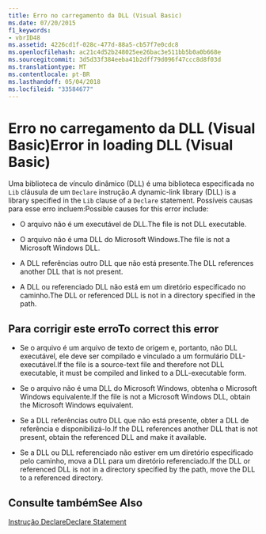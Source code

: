 ```yaml
---
title: Erro no carregamento da DLL (Visual Basic)
ms.date: 07/20/2015
f1_keywords:
- vbrID48
ms.assetid: 4226cd1f-028c-477d-88a5-cb57f7e0cdc8
ms.openlocfilehash: ac21c4d52b248025ee26bac3e511bb5b0a0b668e
ms.sourcegitcommit: 3d5d33f384eeba41b2dff79d096f47ccc8d8f03d
ms.translationtype: MT
ms.contentlocale: pt-BR
ms.lasthandoff: 05/04/2018
ms.locfileid: "33584677"
---
```

# <a name="error-in-loading-dll-visual-basic"></a><span data-ttu-id="8ad9b-102">Erro no carregamento da DLL (Visual Basic)</span><span class="sxs-lookup"><span data-stu-id="8ad9b-102">Error in loading DLL (Visual Basic)</span></span>
<span data-ttu-id="8ad9b-103">Uma biblioteca de vínculo dinâmico (DLL) é uma biblioteca especificada no `Lib` cláusula de um `Declare` instrução.</span><span class="sxs-lookup"><span data-stu-id="8ad9b-103">A dynamic-link library (DLL) is a library specified in the `Lib` clause of a `Declare` statement.</span></span> <span data-ttu-id="8ad9b-104">Possíveis causas para esse erro incluem:</span><span class="sxs-lookup"><span data-stu-id="8ad9b-104">Possible causes for this error include:</span></span>  
  
-   <span data-ttu-id="8ad9b-105">O arquivo não é um executável de DLL.</span><span class="sxs-lookup"><span data-stu-id="8ad9b-105">The file is not DLL executable.</span></span>  
  
-   <span data-ttu-id="8ad9b-106">O arquivo não é uma DLL do Microsoft Windows.</span><span class="sxs-lookup"><span data-stu-id="8ad9b-106">The file is not a Microsoft Windows DLL.</span></span>  
  
-   <span data-ttu-id="8ad9b-107">A DLL referências outro DLL que não está presente.</span><span class="sxs-lookup"><span data-stu-id="8ad9b-107">The DLL references another DLL that is not present.</span></span>  
  
-   <span data-ttu-id="8ad9b-108">A DLL ou referenciado DLL não está em um diretório especificado no caminho.</span><span class="sxs-lookup"><span data-stu-id="8ad9b-108">The DLL or referenced DLL is not in a directory specified in the path.</span></span>  
  
## <a name="to-correct-this-error"></a><span data-ttu-id="8ad9b-109">Para corrigir este erro</span><span class="sxs-lookup"><span data-stu-id="8ad9b-109">To correct this error</span></span>  
  
-   <span data-ttu-id="8ad9b-110">Se o arquivo é um arquivo de texto de origem e, portanto, não DLL executável, ele deve ser compilado e vinculado a um formulário DLL-executável.</span><span class="sxs-lookup"><span data-stu-id="8ad9b-110">If the file is a source-text file and therefore not DLL executable, it must be compiled and linked to a DLL-executable form.</span></span>  
  
-   <span data-ttu-id="8ad9b-111">Se o arquivo não é uma DLL do Microsoft Windows, obtenha o Microsoft Windows equivalente.</span><span class="sxs-lookup"><span data-stu-id="8ad9b-111">If the file is not a Microsoft Windows DLL, obtain the Microsoft Windows equivalent.</span></span>  
  
-   <span data-ttu-id="8ad9b-112">Se a DLL referências outro DLL que não está presente, obter a DLL de referência e disponibilizá-lo.</span><span class="sxs-lookup"><span data-stu-id="8ad9b-112">If the DLL references another DLL that is not present, obtain the referenced DLL and make it available.</span></span>  
  
-   <span data-ttu-id="8ad9b-113">Se a DLL ou DLL referenciado não estiver em um diretório especificado pelo caminho, mova a DLL para um diretório referenciado.</span><span class="sxs-lookup"><span data-stu-id="8ad9b-113">If the DLL or referenced DLL is not in a directory specified by the path, move the DLL to a referenced directory.</span></span>  
  
## <a name="see-also"></a><span data-ttu-id="8ad9b-114">Consulte também</span><span class="sxs-lookup"><span data-stu-id="8ad9b-114">See Also</span></span>  
 [<span data-ttu-id="8ad9b-115">Instrução Declare</span><span class="sxs-lookup"><span data-stu-id="8ad9b-115">Declare Statement</span></span>](../../../visual-basic/language-reference/statements/declare-statement.md)
